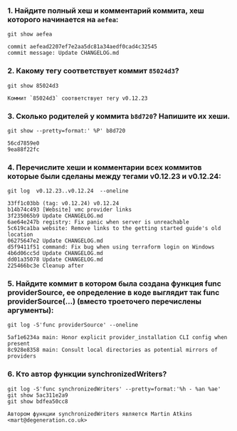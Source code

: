 ### 1. Найдите полный хеш и комментарий коммита, хеш которого начинается на `aefea`:
    git show aefea 

    commit aefead2207ef7e2aa5dc81a34aedf0cad4c32545
    commit message: Update CHANGELOG.md

### 2. Какому тегу соответствует коммит `85024d3`?
    git show 85024d3

    Коммит `85024d3` соответствует тегу v0.12.23

### 3. Сколько родителей у коммита `b8d720`? Напишите их хеши.
    git show --pretty=format:' %P' b8d720
    
    56cd7859e0 
    9ea88f22fc

### 4. Перечислите хеши и комментарии всех коммитов которые были сделаны между тегами  v0.12.23 и v0.12.24:
    git log  v0.12.23..v0.12.24  --oneline

    33ff1c03bb (tag: v0.12.24) v0.12.24 
    b14b74c493 [Website] vmc provider links 
    3f235065b9 Update CHANGELOG.md 
    6ae64e247b registry: Fix panic when server is unreachable 
    5c619ca1ba website: Remove links to the getting started guide's old location 
    06275647e2 Update CHANGELOG.md 
    d5f9411f51 command: Fix bug when using terraform login on Windows 
    4b6d06cc5d Update CHANGELOG.md 
    dd01a35078 Update CHANGELOG.md 
    225466bc3e Cleanup after 

### 5. Найдите коммит в котором была создана функция func providerSource, ее определение в коде выглядит так func providerSource(...) (вместо троеточего перечислены аргументы):
    git log -S'func providerSource' --oneline

    5af1e6234a main: Honor explicit provider_installation CLI config when present 
    8c928e8358 main: Consult local directories as potential mirrors of providers

### 6. Кто автор функции synchronizedWriters?
    git log -S'func synchronizedWriters' --pretty=format:'%h - %an %ae'
    git show 5ac311e2a9
    git show bdfea50cc8

    Автором функции synchronizedWriters является Martin Atkins <mart@degeneration.co.uk>


